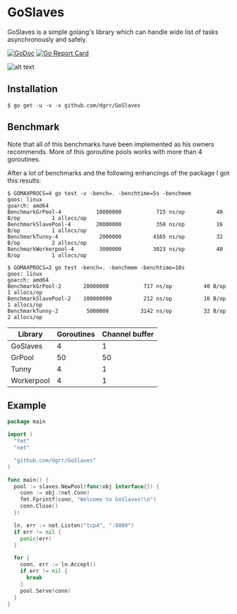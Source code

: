 # GoSlaves

GoSlaves is a simple golang's library which can handle wide list of tasks asynchronously and safely.

[![GoDoc](https://godoc.org/github.com/dgrr/GoSlaves?status.svg)](https://godoc.org/github.com/dgrr/GoSlaves)
[![Go Report Card](https://goreportcard.com/badge/github.com/dgrr/goslaves)](https://goreportcard.com/report/github.com/dgrr/goslaves)

![alt text](https://raw.githubusercontent.com/dgrr/GoSlaves/master/logo.png)

Installation
------------

```
$ go get -u -v -x github.com/dgrr/GoSlaves
```

Benchmark
---------

Note that all of this benchmarks have been implemented as his owners recommends.
More of this goroutine pools works with more than 4 goroutines.

After a lot of benchmarks and the following enhancings of the package I got this results:

```
$ GOMAXPROCS=4 go test -v -bench=. -benchtime=5s -benchmem
goos: linux
goarch: amd64
BenchmarkGrPool-4       	10000000	       715 ns/op	      40 B/op	       1 allocs/op
BenchmarkSlavePool-4    	20000000	       358 ns/op	      16 B/op	       1 allocs/op
BenchmarkTunny-4        	 2000000	      4165 ns/op	      32 B/op	       2 allocs/op
BenchmarkWorkerpool-4   	 3000000	      3023 ns/op	      40 B/op	       1 allocs/op
```

```
$ GOMAXPROCS=2 go test -bench=. -benchmem -benchtime=10s
goos: linux
goarch: amd64
BenchmarkGrPool-2      	20000000	       717 ns/op	      40 B/op	       1 allocs/op
BenchmarkSlavePool-2   	100000000	       212 ns/op	      16 B/op	       1 allocs/op
BenchmarkTunny-2       	 5000000	      3142 ns/op	      32 B/op	       2 allocs/op
```

Library | Goroutines | Channel buffer
--- | --- | ---
GoSlaves | 4 | 1
GrPool | 50 | 50
Tunny | 4 | 1
Workerpool | 4 | 1

Example
-------
```go
package main

import (
  "fmt"
  "net"

  "github.com/dgrr/GoSlaves"
)

func main() {
  pool := slaves.NewPool(func(obj interface{}) {
    conn := obj.(net.Conn)
    fmt.Fprintf(conn, "Welcome to GoSlaves!\n")
    conn.Close()
  })

  ln, err := net.Listen("tcp4", ":8080")
  if err != nil {
    panic(err)
  }

  for {
    conn, err := ln.Accept()
    if err != nil {
      break
    }
    pool.Serve(conn)
  }
}
```
